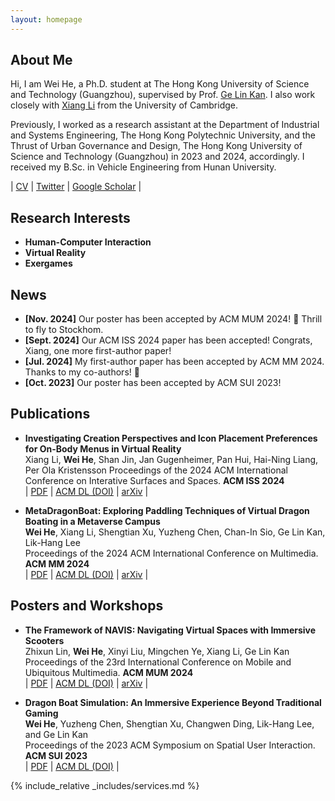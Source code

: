 ```yaml
---
layout: homepage
---
```


## About Me

Hi, I am Wei He, a Ph.D. student at The Hong Kong University of Science and Technology (Guangzhou), supervised by Prof. [Ge Lin Kan](https://facultyprofiles.hkust-gz.edu.cn/faculty-personal-page/KAN-GeLin/gelin). I also work closely with [Xiang Li](https://www.xiang-li.phd/home) from the University of Cambridge. 

Previously, I worked as a research assistant at the Department of Industrial and Systems Engineering, The Hong Kong Polytechnic University, and the Thrust of Urban Governance and Design, The Hong Kong University of Science and Technology (Guangzhou) in 2023 and 2024, accordingly. I received my B.Sc. in Vehicle Engineering from Hunan University. 


\| <a href="./assets/files/Wei_He_CV.pdf">CV</a> \| [Twitter](https://twitter.com/will_weihe) \| [Google Scholar](https://scholar.google.com/citations?user=V2x6UVQAAAAJ&hl) \|

## Research Interests

- **Human-Computer Interaction** 
- **Virtual Reality**
- **Exergames**

## News

- **[Nov. 2024]** Our poster has been accepted by ACM MUM 2024! 🎉 Thrill to fly to Stockhom.
- **[Sept. 2024]** Our ACM ISS 2024 paper has been accepted! Congrats, Xiang, one more first-author paper!
- **[Jul. 2024]** My first-author paper has been accepted by ACM MM 2024. Thanks to my co-authors! 🎉
- **[Oct. 2023]** Our poster has been accepted by ACM SUI 2023!

## Publications

- **Investigating Creation Perspectives and Icon Placement Preferences for On-Body Menus in Virtual Reality**
  <br>
 Xiang Li, **Wei He**, Shan Jin, Jan Gugenheimer, Pan Hui, Hai-Ning Liang, Per Ola Kristensson
  Proceedings of the 2024 ACM International Conference on Interative Surfaces and Spaces. **ACM ISS 2024**
  <br>
 \| <a href="./assets/files/ISS24_OnBodyMenu.pdf">PDF</a> \| [ACM DL (DOI)](https://dl.acm.org/doi/10.1145/3698136) \| [arXiv](https://arxiv.org/abs/2409.20238) \|

- **MetaDragonBoat: Exploring Paddling Techniques of Virtual Dragon Boating in a Metaverse Campus**
  <br>
  **Wei He**, Xiang Li, Shengtian Xu, Yuzheng Chen, Chan-In Sio, Ge Lin Kan, Lik-Hang Lee
  <br>
  Proceedings of the 2024 ACM International Conference on Multimedia. **ACM MM 2024**
  <br>
 \| <a href="./assets/files/MM24_MetaDragonBoat.pdf">PDF</a> \| [ACM DL (DOI)](https://doi.org/10.1145/3664647.3681078) \| [arXiv](https://arxiv.org/abs/2408.04013) \|

## Posters and Workshops

- **The Framework of NAVIS: Navigating Virtual Spaces with Immersive Scooters**
  <br>
  Zhixun Lin, **Wei He**, Xinyi Liu, Mingchen Ye, Xiang Li, Ge Lin Kan
  <br>
  Proceedings of the 23rd International Conference on Mobile and Ubiquitous Multimedia. **ACM MUM 2024**
  <br>
  \| <a href="./assets/files/MUM_2024_Poster.pdf">PDF</a> \| [ACM DL (DOI)](https://doi.org/10.1145/3701571.3703381) \| [arXiv](http://arxiv.org/abs/2411.05569) \|


- **Dragon Boat Simulation: An Immersive Experience Beyond Traditional Gaming**
  <br>
  **Wei He**, Yuzheng Chen, Shengtian Xu, Changwen Ding, Lik-Hang Lee, and Ge Lin Kan
  <br>
  Proceedings of the 2023 ACM Symposium on Spatial User Interaction. **ACM SUI 2023**
  <br>
  \| <a href="./assets/files/SUI_poster.pdf">PDF</a> \| [ACM DL (DOI)](https://doi.org/10.1145/3607822.3618022) \|



<!-- {% include_relative _includes/publications.md %} -->

{% include_relative _includes/services.md %}
